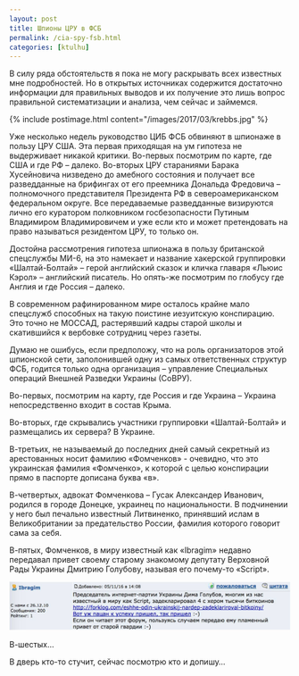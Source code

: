 ```yaml
---
layout: post
title: Шпионы ЦРУ в ФСБ
permalink: /cia-spy-fsb.html
categories: [ktulhu]
---
```


В силу ряда обстоятельств я пока не могу раскрывать всех известных мне подробностей. Но в открытых источниках содержится достаточно информации для правильных выводов и их получение это лишь вопрос правильной систематизации и анализа, чем сейчас и займемся.

{% include postimage.html content="/images/2017/03/krebbs.jpg" %}

Уже несколько недель руководство ЦИБ ФСБ обвиняют в шпионаже в пользу ЦРУ США. Эта первая приходящая на ум гипотеза не выдерживает никакой критики. Во-первых посмотрим по карте, где США и где РФ – далеко. Во-вторых ЦРУ стараниями Барака Хусейновича низведено до амебного состояния и получает все разведданные на брифингах от его преемника Дональда Фредовича – полномочного представителя Президента РФ в североамериканском федеральном округе. Все передаваемые разведданные визируются лично его куратором полковником госбезопасности Путиным Владимиром Владимировичем и уже если кто и может претендовать на право называться резидентом ЦРУ, то только он.

Достойна рассмотрения гипотеза шпионажа в пользу британской спецслужбы МИ-6, на это намекает и название хакерской группировки «Шалтай-Болтай» – герой английский сказок и кличка главаря «Льюис Кэрол» – английский писатель. Но опять-же посмотрим по глобусу где Англия и где Россия – далеко.

В современном рафинированном мире осталось крайне мало спецслужб способных на такую поистине иезуитскую конспирацию. Это точно не МОССАД, растерявший кадры старой школы и скатившийся к вербовке сотрудниц через газеты.

Думаю не ошибусь, если предположу, что на роль организаторов этой шпионской сети, заполонившей одну из самых ответственных структур ФСБ, годится только одна организация – управление Специальных операций Внешней Разведки Украины (СоВРУ).

Во-первых, посмотрим на карту, где Россия и где Украина – Украина непосредственно входит в состав Крыма.

Во-вторых, где скрывались участники группировки «Шалтай-Болтай» и размещались их сервера? В Украине.

В-третьих, не называемый до последних дней самый секретный из арестованных носит фамилию «Фомченков» - очевидно, что это украинская фамилия «Фомченко», к которой с целью конспирации прямо в паспорте дописана буква «в».

В-четвертых, адвокат Фомченкова – Гусак Александер Иванович, родился в городе Донецке, украинец по национальности. В подчинении у него был печально известный Литвиненко, принявший ислам в Великобритании за предательство России, фамилия которого говорит сама за себя.

В-пятых, Фомченков, в миру известный как «Ibragim» недавно передавал привет своему старому знакомому депутату Верховной Рады Украины Дмитрию Голубову, называя его почему-то «Script».

![_config.yml](/images/2017/03/scrypt.jpg)

В-шестых…

В дверь кто-то стучит, сейчас посмотрю кто и допишу…
